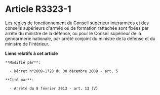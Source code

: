 # Article R3323-1

Les règles de fonctionnement du Conseil supérieur interarmées et des conseils supérieurs d'armée ou de formation rattachée
sont fixées par arrêté du ministre de la défense, ou pour le Conseil supérieur de la gendarmerie nationale, par arrêté
conjoint du ministre de la défense et du ministre de l'intérieur.

**Liens relatifs à cet article**

	**Modifié par**:

	  - Décret n°2009-1720 du 30 décembre 2009 - art. 5

	**Cité par**:

	  - Arrêté du 8 février 2013 - art. 13 (V)
